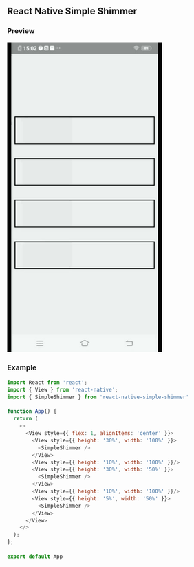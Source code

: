 ## React Native Simple Shimmer

### Preview

![](https://raw.githubusercontent.com/KarthikSiddarth/react-native-simple-shimmer/master/src/assets/20191006_150646.gif?token=AJVCZJGKKRSLZK2QLLM7IKK5TG4ZQ)

### Example

```js
import React from 'react';
import { View } from 'react-native';
import { SimpleShimmer } from 'react-native-simple-shimmer'

function App() {
  return (
    <>
      <View style={{ flex: 1, alignItems: 'center' }}>
        <View style={{ height: '30%', width: '100%' }}>
          <SimpleShimmer />
        </View>
        <View style={{ height: '10%', width: '100%' }}/>
        <View style={{ height: '30%', width: '50%' }}>
          <SimpleShimmer />
        </View>
        <View style={{ height: '10%', width: '100%' }}/>
        <View style={{ height: '5%', width: '50%' }}>
          <SimpleShimmer />
        </View>
      </View>
    </>
  );
};

export default App
